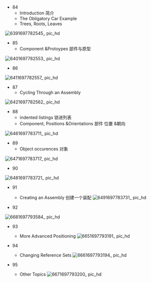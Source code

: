 - 84
  - Introduction 简介
  - The Obligatory Car Example
  - Trees, Roots, Leaves

![6391697782545_ pic_hd](https://github.com/ChenxingWang93/Using-NX-Open-to-Improve-Workflows/assets/31954987/30381feb-c0cb-4566-ac28-615057de39f5)

- 85
  - Component &Protoypes 部件与原型

![6401697782553_ pic_hd](https://github.com/ChenxingWang93/Using-NX-Open-to-Improve-Workflows/assets/31954987/1bf9af4c-5a45-4304-9af8-e469bfd1c213)

- 86

![6411697782557_ pic_hd](https://github.com/ChenxingWang93/Using-NX-Open-to-Improve-Workflows/assets/31954987/42a9d914-9eea-4387-a2a2-b221b9b08c8d)

- 87
  - Cycling Through an Assembly

![6421697782562_ pic_hd](https://github.com/ChenxingWang93/Using-NX-Open-to-Improve-Workflows/assets/31954987/aa1526aa-671d-4c2c-b0ac-6285db384933)

- 88
  - indented listings 锁进列表
  - Component, Positions &Orientations 部件 位置 &朝向

![6461697783711_ pic_hd](https://github.com/ChenxingWang93/Using-NX-Open-to-Improve-Workflows/assets/31954987/35f884ca-a077-46cc-a9d4-c1d7216babb9)

- 89
  - Object occurences 对象

![6471697783717_ pic_hd](https://github.com/ChenxingWang93/Using-NX-Open-to-Improve-Workflows/assets/31954987/84d49661-3dfc-458b-b11f-6e03979bb87a)

- 90

![6481697783721_ pic_hd](https://github.com/ChenxingWang93/Using-NX-Open-to-Improve-Workflows/assets/31954987/ccecc2e0-0786-4ff4-b7be-11387469cb01)

- 91
  - Creating an Assembly 创建一个装配
![6491697783731_ pic_hd](https://github.com/ChenxingWang93/Using-NX-Open-to-Improve-Workflows/assets/31954987/47506c32-b773-4ede-a981-7a9ae31a74f8)

- 92

![6681697793584_ pic_hd](https://github.com/ChenxingWang93/Using-NX-Open-to-Improve-Workflows/assets/31954987/8dc74241-c226-48d6-8809-e2e02edc749b)


- 93
  - More Advanced Positioning
![6651697793191_ pic_hd](https://github.com/ChenxingWang93/Using-NX-Open-to-Improve-Workflows/assets/31954987/bab1e400-2dc9-4ece-9db4-0032e156507c)

- 94
  - Changing Reference Sets
![6661697793194_ pic_hd](https://github.com/ChenxingWang93/Using-NX-Open-to-Improve-Workflows/assets/31954987/010dd763-3106-4e49-9c0d-14200cd3b0c3)

- 95
  - Other Topics
![6671697793200_ pic_hd](https://github.com/ChenxingWang93/Using-NX-Open-to-Improve-Workflows/assets/31954987/29ea5ab2-b94e-4e08-b5c4-bf4e87453c92)

